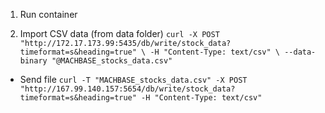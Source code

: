 1) Run container

<!-- https://docs.machbase.com/neo/import-export/ -->
2) Import CSV data (from data folder)
`
curl -X POST "http://172.17.173.99:5435/db/write/stock_data?timeformat=s&heading=true" \
    -H "Content-Type: text/csv" \
    --data-binary "@MACHBASE_stocks_data.csv"
`


- Send file 
`
curl -T "MACHBASE_stocks_data.csv" -X POST "http://167.99.140.157:5654/db/write/stock_data?timeformat=s&heading=true" -H "Content-Type: text/csv"
`